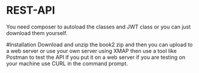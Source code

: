 # REST-API
You need composer to autoload the classes and JWT class or you can just download them yourself.

#Installation
Download and unzip the book2 zip and then you can upload to a web server or use your own server using XMAP then use a tool like Postman to test the API if you put it on a web server if you are testing on your machine use CURL in the command prompt.
